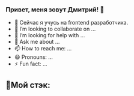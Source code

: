 ### Привет, меня зовут Дмитрий! 👋

- 🌱 Сейчас я учусь на frontend разработчика.
- 👯 I’m looking to collaborate on ...
- 🤔 I’m looking for help with ...
- 💬 Ask me about ...
- 📫 How to reach me: ...
- 😄 Pronouns: ...
- ⚡ Fun fact: ...

## 🔨Мой стэк:


